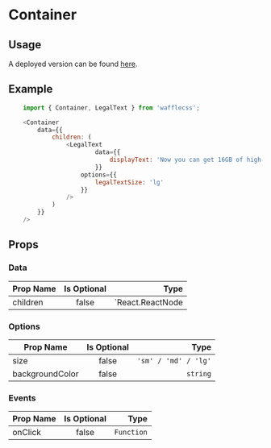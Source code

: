 # Container

## Usage

A deployed version can be found [here](https://wafflecss-jithinqw.vercel.app/?path=/docs/container--container-default).

## Example

```javascript
    import { Container, LegalText } from 'wafflecss';

    <Container
        data={{
            children: (
                <LegalText 
                        data={{
                            displayText: 'Now you can get 16GB of high-speed data every month when you prepay $300 for 12 months of service'
                        }} 
                    options={{
                        legalTextSize: 'lg'
                    }}
                />
            )
        }}
    />
```

## Props

### Data

| Prop Name   |Is Optional    |  Type |
|----------|:-------------:|------:|
| children |  false | `React.ReactNode | string` |


### Options

| Prop Name   |Is Optional    |  Type |
|----------|:-------------:|------:|
| size |  false | `'sm' / 'md' / 'lg'` |
| backgroundColor |  false | `string` |

### Events

| Prop Name   |Is Optional    |  Type |
|----------|:-------------:|------:|
| onClick |  false | `Function` |
